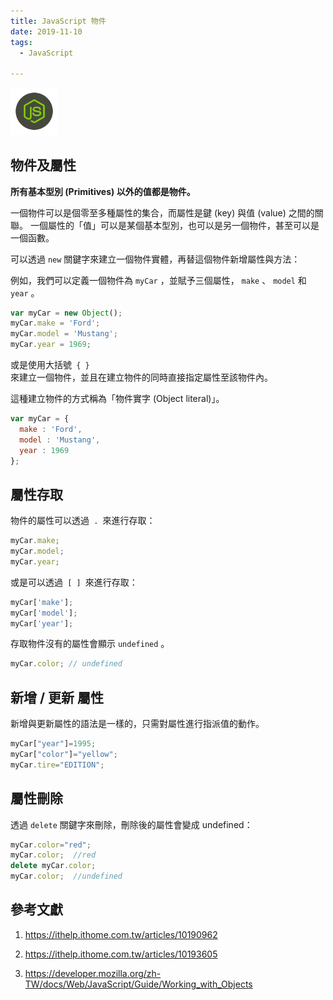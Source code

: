 ```yaml
---
title: JavaScript 物件
date: 2019-11-10
tags:
  - JavaScript

---
```


<img src="logo.svg" style="width:15%;">

## 物件及屬性

<strong>所有基本型別 (Primitives) 以外的值都是物件。</strong>

一個物件可以是個零至多種屬性的集合，而屬性是鍵 (key) 與值 (value) 之間的關聯。 一個屬性的「值」可以是某個基本型別，也可以是另一個物件，甚至可以是一個函數。

可以透過 <code>new</code> 關鍵字來建立一個物件實體，再替這個物件新增屬性與方法：

例如，我們可以定義一個物件為 <code>myCar</code> ，並賦予三個屬性， <code>make</code> 、  <code>model</code> 和 <code>year</code> 。

```javascript
var myCar = new Object();
myCar.make = 'Ford';
myCar.model = 'Mustang';
myCar.year = 1969;
```

或是使用大括號<code> { } </code>來建立一個物件，並且在建立物件的同時直接指定屬性至該物件內。

這種建立物件的方式稱為「物件實字 (Object literal)」。

```javascript
var myCar = {
  make : 'Ford',
  model : 'Mustang',
  year : 1969
};
```

## 屬性存取

物件的屬性可以透過<code> . </code>來進行存取：

```javascript
myCar.make;
myCar.model;
myCar.year;
```

或是可以透過<code> [ ] </code>來進行存取：

```javascript
myCar['make'];
myCar['model'];
myCar['year'];
```

存取物件沒有的屬性會顯示 <code>undefined</code> 。

```javascript
myCar.color; // undefined
```

## 新增 / 更新 屬性

新增與更新屬性的語法是一樣的，只需對屬性進行指派值的動作。

```javascript
myCar["year"]=1995;
myCar["color"]="yellow";
myCar.tire="EDITION";
```

## 屬性刪除

透過 <code>delete</code> 關鍵字來刪除，刪除後的屬性會變成 undefined：

```javascript
myCar.color="red";
myCar.color;  //red
delete myCar.color;
myCar.color;  //undefined
```

## 參考文獻

1. https://ithelp.ithome.com.tw/articles/10190962

2. https://ithelp.ithome.com.tw/articles/10193605

3. https://developer.mozilla.org/zh-TW/docs/Web/JavaScript/Guide/Working_with_Objects
